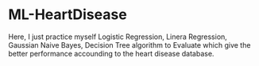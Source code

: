 # ML-HeartDisease
Here, I just practice myself Logistic Regression, Linera Regression, Gaussian Naive Bayes, Decision Tree algorithm to Evaluate which give the better performance accounding to the heart disease database.

